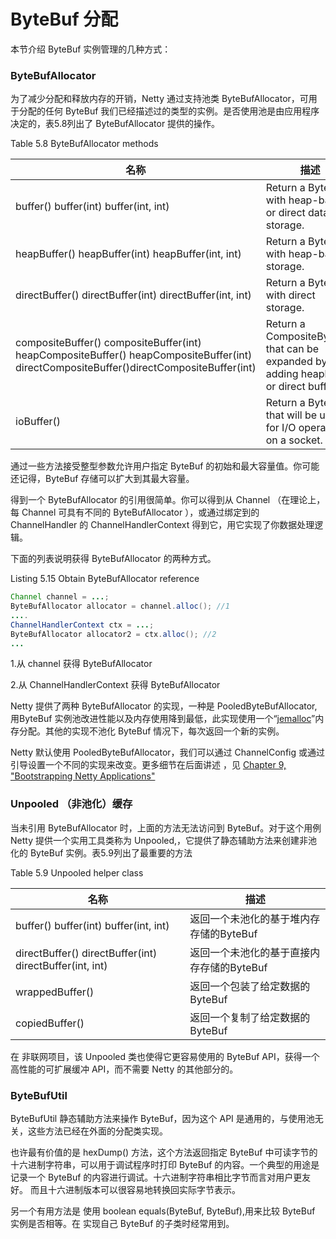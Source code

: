 ByteBuf 分配
====

本节介绍 ByteBuf 实例管理的几种方式：

### ByteBufAllocator 

为了减少分配和释放内存的开销，Netty 通过支持池类 ByteBufAllocator，可用于分配的任何 ByteBuf 我们已经描述过的类型的实例。是否使用池是由应用程序决定的，表5.8列出了 ByteBufAllocator 提供的操作。

Table 5.8 ByteBufAllocator methods

名称     | 描述
-------- | ---
buffer() buffer(int) buffer(int, int) | Return a ByteBuf with heap-based or direct data storage.
heapBuffer() heapBuffer(int) heapBuffer(int, int) | Return a ByteBuf with heap-based storage.
directBuffer() directBuffer(int) directBuffer(int, int) | Return a ByteBuf with direct storage.
compositeBuffer() compositeBuffer(int) heapCompositeBuffer() heapCompositeBuffer(int) directCompositeBuffer()directCompositeBuffer(int) | Return a CompositeByteBuf that can be expanded by adding heapbased or direct buffers.
ioBuffer() | Return a ByteBuf that will be used for I/O operations on a socket.

通过一些方法接受整型参数允许用户指定 ByteBuf 的初始和最大容量值。你可能还记得，ByteBuf 存储可以扩大到其最大容量。

得到一个 ByteBufAllocator 的引用很简单。你可以得到从 Channel （在理论上，每 Channel 可具有不同的 ByteBufAllocator ），或通过绑定到的 ChannelHandler 的 ChannelHandlerContext 得到它，用它实现了你数据处理逻辑。

下面的列表说明获得 ByteBufAllocator 的两种方式。

Listing 5.15 Obtain ByteBufAllocator reference

```java
Channel channel = ...;
ByteBufAllocator allocator = channel.alloc(); //1
....
ChannelHandlerContext ctx = ...;
ByteBufAllocator allocator2 = ctx.alloc(); //2
...
```

1.从 channel 获得 ByteBufAllocator

2.从 ChannelHandlerContext 获得 ByteBufAllocator

Netty 提供了两种 ByteBufAllocator 的实现，一种是 PooledByteBufAllocator,用ByteBuf 实例池改进性能以及内存使用降到最低，此实现使用一个“[jemalloc](http://people.freebsd.org/~jasone/jemalloc/bsdcan2006/jemalloc.pdf)”内存分配。其他的实现不池化 ByteBuf 情况下，每次返回一个新的实例。

Netty 默认使用 PooledByteBufAllocator，我们可以通过 ChannelConfig 或通过引导设置一个不同的实现来改变。更多细节在后面讲述 ，见 [Chapter 9, "Bootstrapping Netty Applications"](Bootstrapping.md)

### Unpooled （非池化）缓存

当未引用 ByteBufAllocator 时，上面的方法无法访问到 ByteBuf。对于这个用例 Netty 提供一个实用工具类称为 Unpooled,，它提供了静态辅助方法来创建非池化的 ByteBuf 实例。表5.9列出了最重要的方法

Table 5.9 Unpooled helper class

名称     | 描述
-------- | ---
buffer() buffer(int) buffer(int, int)  | 返回一个未池化的基于堆内存存储的ByteBuf 
directBuffer() directBuffer(int) directBuffer(int, int) | 返回一个未池化的基于直接内存存储的ByteBuf 
wrappedBuffer()  | 返回一个包装了给定数据的ByteBuf 
copiedBuffer()  | 返回一个复制了给定数据的ByteBuf           


在 非联网项目，该 Unpooled 类也使得它更容易使用的 ByteBuf API，获得一个高性能的可扩展缓冲 API，而不需要 Netty 的其他部分的。

### ByteBufUtil 

ByteBufUtil 静态辅助方法来操作 ByteBuf，因为这个 API 是通用的，与使用池无关，这些方法已经在外面的分配类实现。

也许最有价值的是 hexDump() 方法，这个方法返回指定 ByteBuf 中可读字节的十六进制字符串，可以用于调试程序时打印 ByteBuf 的内容。一个典型的用途是记录一个 ByteBuf 的内容进行调试。十六进制字符串相比字节而言对用户更友好。 而且十六进制版本可以很容易地转换回实际字节表示。

另一个有用方法是 使用 boolean equals(ByteBuf, ByteBuf),用来比较 ByteBuf 实例是否相等。在 实现自己 ByteBuf 的子类时经常用到。

